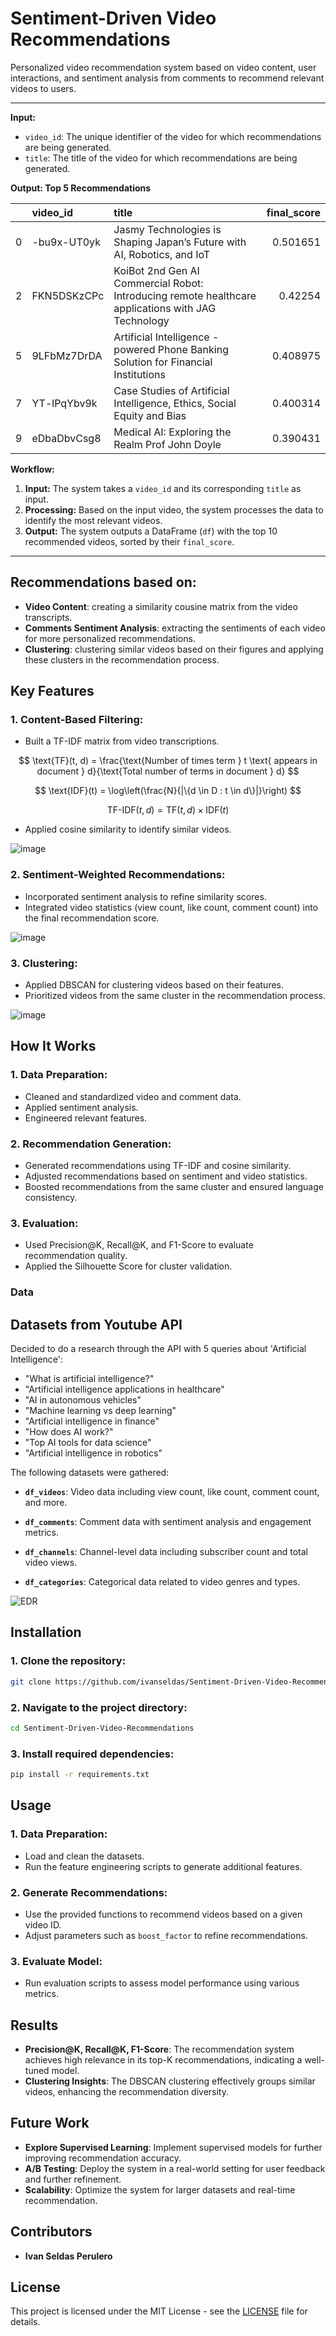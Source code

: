 # Sentiment-Driven Video Recommendations
Personalized video recommendation system based on video content, user interactions, and sentiment analysis from comments to recommend relevant videos to users.

-----------------------------------------------------------------------------------------------------------------
                            
**Input:**
- `video_id`: The unique identifier of the video for which recommendations are being generated.
- `title`: The title of the video for which recommendations are being generated.

**Output: Top 5 Recommendations**

|    | video_id    | title                                                                                               |   final_score |
|---:|:------------|:----------------------------------------------------------------------------------------------------|--------------:|
|  0 | -bu9x-UT0yk | Jasmy Technologies is Shaping Japan’s Future with AI, Robotics, and IoT                             |      0.501651 |
|  2 | FKN5DSKzCPc | KoiBot 2nd Gen AI Commercial Robot:  Introducing remote healthcare applications with JAG Technology |      0.42254  |
|  5 | 9LFbMz7DrDA | Artificial Intelligence -powered Phone Banking Solution for Financial Institutions                  |      0.408975 |
|  7 | YT-lPqYbv9k | Case Studies of Artificial Intelligence, Ethics, Social Equity and Bias                             |      0.400314 |
|  9 | eDbaDbvCsg8 | Medical AI: Exploring  the Realm  Prof   John Doyle                                                 |      0.390431 |

**Workflow:**
1. **Input:** The system takes a `video_id` and its corresponding `title` as input.
2. **Processing:** Based on the input video, the system processes the data to identify the most relevant videos.
3. **Output:** The system outputs a DataFrame (`df`) with the top 10 recommended videos, sorted by their `final_score`.

-----------------------------------------------------------------------------------------------------------------

## Recommendations based on:

- **Video Content**: creating a similarity cousine matrix from the video transcripts.
- **Comments Sentiment Analysis**: extracting the sentiments of each video for more personalized recommendations.
- **Clustering**: clustering similar videos based on their figures  and applying these clusters in the recommendation process.

## Key Features

### 1. Content-Based Filtering:
- Built a TF-IDF matrix from video transcriptions.

$$
\text{TF}(t, d) = \frac{\text{Number of times term } t \text{ appears in document } d}{\text{Total number of terms in document } d}
$$

$$
\text{IDF}(t) = \log\left(\frac{N}{|\{d \in D : t \in d\}|}\right)
$$

$$
\text{TF-IDF}(t, d) = \text{TF}(t, d) \times \text{IDF}(t)
$$

- Applied cosine similarity to identify similar videos.

![image](https://github.com/user-attachments/assets/e3e29e7b-5629-454a-831a-19cd82bb12c4)


### 2. Sentiment-Weighted Recommendations:
- Incorporated sentiment analysis to refine similarity scores.
- Integrated video statistics (view count, like count, comment count) into the final recommendation score.

![image](https://github.com/user-attachments/assets/eb5ca8a8-dc43-4d39-9340-dfd4f85da648)


### 3. Clustering:
- Applied DBSCAN for clustering videos based on their features.
- Prioritized videos from the same cluster in the recommendation process.

![image](https://github.com/user-attachments/assets/b202fc96-22af-4fdf-a2da-cbaecbd0be52)


## How It Works

### 1. Data Preparation:
- Cleaned and standardized video and comment data.
- Applied sentiment analysis.
- Engineered relevant features.

### 2. Recommendation Generation:
- Generated recommendations using TF-IDF and cosine similarity.
- Adjusted recommendations based on sentiment and video statistics.
- Boosted recommendations from the same cluster and ensured language consistency.

### 3. Evaluation:
- Used Precision@K, Recall@K, and F1-Score to evaluate recommendation quality.
- Applied the Silhouette Score for cluster validation.

### Data
## Datasets from Youtube API
Decided to do a research through the API with 5 queries about 'Artificial Intelligence':

- "What is artificial intelligence?"
- "Artificial intelligence applications in healthcare"
- "AI in autonomous vehicles"
- "Machine learning vs deep learning"
- "Artificial intelligence in finance"
- "How does AI work?"
- "Top AI tools for data science"
- "Artificial intelligence in robotics"

The following datasets were gathered:

- **`df_videos`**: Video data including view count, like count, comment count, and more.
  
- **`df_comments`**: Comment data with sentiment analysis and engagement metrics.

- **`df_channels`**: Channel-level data including subscriber count and total video views.
  
- **`df_categories`**: Categorical data related to video genres and types.

![EDR](https://github.com/user-attachments/assets/072ef07f-c14f-4c7e-95df-4c159d9da5ab)


## Installation

### 1. Clone the repository:
```bash
git clone https://github.com/ivanseldas/Sentiment-Driven-Video-Recommendations.git
```

### 2. Navigate to the project directory:
```bash
cd Sentiment-Driven-Video-Recommendations
```

### 3. Install required dependencies:
```bash
pip install -r requirements.txt
```

## Usage

### 1. Data Preparation:
- Load and clean the datasets.
- Run the feature engineering scripts to generate additional features.

### 2. Generate Recommendations:
- Use the provided functions to recommend videos based on a given video ID.
- Adjust parameters such as `boost_factor` to refine recommendations.

### 3. Evaluate Model:
- Run evaluation scripts to assess model performance using various metrics.

## Results

- **Precision@K, Recall@K, F1-Score**: The recommendation system achieves high relevance in its top-K recommendations, indicating a well-tuned model.
- **Clustering Insights**: The DBSCAN clustering effectively groups similar videos, enhancing the recommendation diversity.

## Future Work

- **Explore Supervised Learning**: Implement supervised models for further improving recommendation accuracy.
- **A/B Testing**: Deploy the system in a real-world setting for user feedback and further refinement.
- **Scalability**: Optimize the system for larger datasets and real-time recommendation.

## Contributors

- **Ivan Seldas Perulero**

## License

This project is licensed under the MIT License - see the [LICENSE](./LICENSE) file for details.
